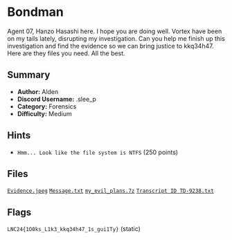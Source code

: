 # Bondman

Agent 07, Hanzo Hasashi here. I hope you are doing well. Vortex have been on my tails lately, disrupting my investigation. Can you help me finish up this investigation and find the evidence so we can bring justice to kkq34h47. Here are they files you need. All the best.

## Summary

- **Author:** Alden
- **Discord Username:** .slee_p
- **Category:** Forensics
- **Difficulty:** Medium

## Hints

- `Hmm... Look like the file system is NTFS` (250 points)

## Files

[`Evidence.jpeg`](./dist/Evidence.jpeg)
[`Message.txt`](./dist/Message.txt)
[`my_evil_plans.7z`](./dist/my_evil_plans.7z)
[`Transcript ID TD-9238.txt`](./dist/Transcript%20ID%20TD-9238.txt)

## Flags

`LNC24{1O0ks_L1k3_kkq34h47_1s_gui1Ty}` (static)
